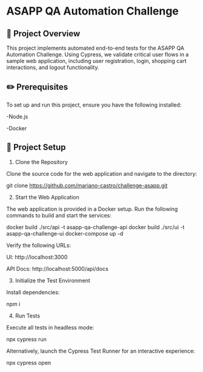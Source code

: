 # ASAPP QA Automation Challenge

## 🚀 Project Overview

This project implements automated end-to-end tests for the ASAPP QA Automation Challenge. Using Cypress, we validate critical user flows in a sample web application, including user registration, login, shopping cart interactions, and logout functionality.

## ✏️ Prerequisites

To set up and run this project, ensure you have the following installed:

-Node.js 

-Docker 

## 📁 Project Setup

1. Clone the Repository

Clone the source code for the web application and navigate to the directory:

git clone https://github.com/mariano-castro/challenge-asapp.git

2. Start the Web Application

The web application is provided in a Docker setup. Run the following commands to build and start the services:

docker build ./src/api -t asapp-qa-challenge-api
docker build ./src/ui -t asapp-qa-challenge-ui
docker-compose up -d

Verify the following URLs:

UI: http://localhost:3000

API Docs: http://localhost:5000/api/docs

3. Initialize the Test Environment

Install dependencies:

npm i

4. Run Tests

Execute all tests in headless mode:

npx cypress run

Alternatively, launch the Cypress Test Runner for an interactive experience:

npx cypress open